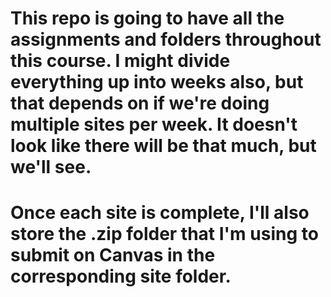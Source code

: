 # This repo is going to have all the assignments and folders throughout this course. I might divide everything up into weeks also, but that depends on if we're doing multiple sites per week. It doesn't look like there will be that much, but we'll see.

# Once each site is complete, I'll also store the .zip folder that I'm using to submit on Canvas in the corresponding site folder.
